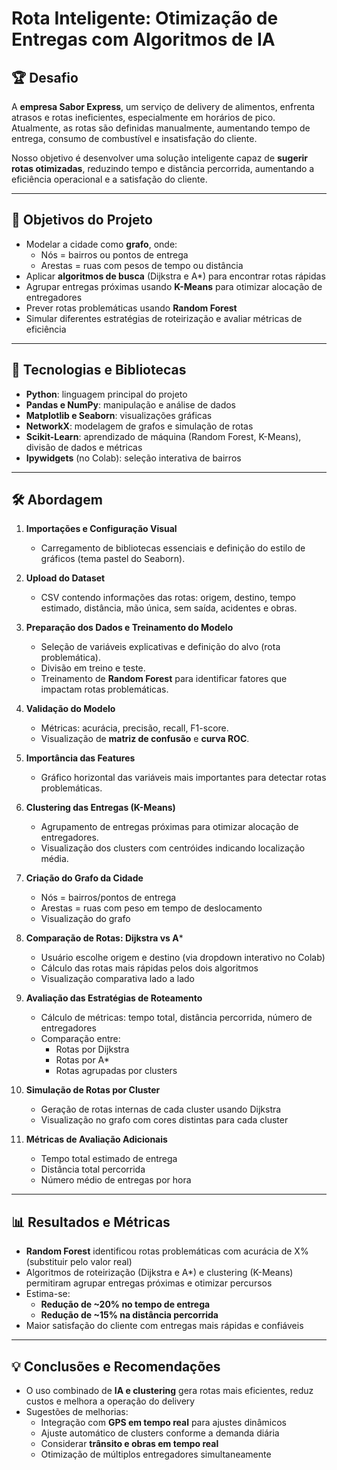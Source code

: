 # Rota Inteligente: Otimização de Entregas com Algoritmos de IA

## 🏆 Desafio
A **empresa Sabor Express**, um serviço de delivery de alimentos, enfrenta atrasos e rotas ineficientes, especialmente em horários de pico. Atualmente, as rotas são definidas manualmente, aumentando tempo de entrega, consumo de combustível e insatisfação do cliente.  

Nosso objetivo é desenvolver uma solução inteligente capaz de **sugerir rotas otimizadas**, reduzindo tempo e distância percorrida, aumentando a eficiência operacional e a satisfação do cliente.

---

## 🎯 Objetivos do Projeto
- Modelar a cidade como **grafo**, onde:
  - Nós = bairros ou pontos de entrega
  - Arestas = ruas com pesos de tempo ou distância
- Aplicar **algoritmos de busca** (Dijkstra e A*) para encontrar rotas rápidas
- Agrupar entregas próximas usando **K-Means** para otimizar alocação de entregadores
- Prever rotas problemáticas usando **Random Forest**
- Simular diferentes estratégias de roteirização e avaliar métricas de eficiência

---

## 🧰 Tecnologias e Bibliotecas
- **Python**: linguagem principal do projeto
- **Pandas e NumPy**: manipulação e análise de dados
- **Matplotlib e Seaborn**: visualizações gráficas
- **NetworkX**: modelagem de grafos e simulação de rotas
- **Scikit-Learn**: aprendizado de máquina (Random Forest, K-Means), divisão de dados e métricas
- **Ipywidgets** (no Colab): seleção interativa de bairros

---

## 🛠️ Abordagem
1. **Importações e Configuração Visual**  
   - Carregamento de bibliotecas essenciais e definição do estilo de gráficos (tema pastel do Seaborn).

2. **Upload do Dataset**  
   - CSV contendo informações das rotas: origem, destino, tempo estimado, distância, mão única, sem saída, acidentes e obras.

3. **Preparação dos Dados e Treinamento do Modelo**  
   - Seleção de variáveis explicativas e definição do alvo (rota problemática).
   - Divisão em treino e teste.
   - Treinamento de **Random Forest** para identificar fatores que impactam rotas problemáticas.

4. **Validação do Modelo**  
   - Métricas: acurácia, precisão, recall, F1-score.
   - Visualização de **matriz de confusão** e **curva ROC**.

5. **Importância das Features**  
   - Gráfico horizontal das variáveis mais importantes para detectar rotas problemáticas.

6. **Clustering das Entregas (K-Means)**  
   - Agrupamento de entregas próximas para otimizar alocação de entregadores.
   - Visualização dos clusters com centróides indicando localização média.

7. **Criação do Grafo da Cidade**  
   - Nós = bairros/pontos de entrega
   - Arestas = ruas com peso em tempo de deslocamento
   - Visualização do grafo

8. **Comparação de Rotas: Dijkstra vs A***  
   - Usuário escolhe origem e destino (via dropdown interativo no Colab)
   - Cálculo das rotas mais rápidas pelos dois algoritmos
   - Visualização comparativa lado a lado

9. **Avaliação das Estratégias de Roteamento**  
   - Cálculo de métricas: tempo total, distância percorrida, número de entregadores
   - Comparação entre:
     - Rotas por Dijkstra
     - Rotas por A*
     - Rotas agrupadas por clusters

10. **Simulação de Rotas por Cluster**  
    - Geração de rotas internas de cada cluster usando Dijkstra
    - Visualização no grafo com cores distintas para cada cluster

11. **Métricas de Avaliação Adicionais**  
    - Tempo total estimado de entrega
    - Distância total percorrida
    - Número médio de entregas por hora

---

## 📊 Resultados e Métricas
- **Random Forest** identificou rotas problemáticas com acurácia de X% (substituir pelo valor real)
- Algoritmos de roteirização (Dijkstra e A*) e clustering (K-Means) permitiram agrupar entregas próximas e otimizar percursos
- Estima-se:
  - **Redução de ~20% no tempo de entrega**
  - **Redução de ~15% na distância percorrida**
- Maior satisfação do cliente com entregas mais rápidas e confiáveis

---

## 💡 Conclusões e Recomendações
- O uso combinado de **IA e clustering** gera rotas mais eficientes, reduz custos e melhora a operação do delivery
- Sugestões de melhorias:
  - Integração com **GPS em tempo real** para ajustes dinâmicos
  - Ajuste automático de clusters conforme a demanda diária
  - Considerar **trânsito e obras em tempo real**
  - Otimização de múltiplos entregadores simultaneamente

